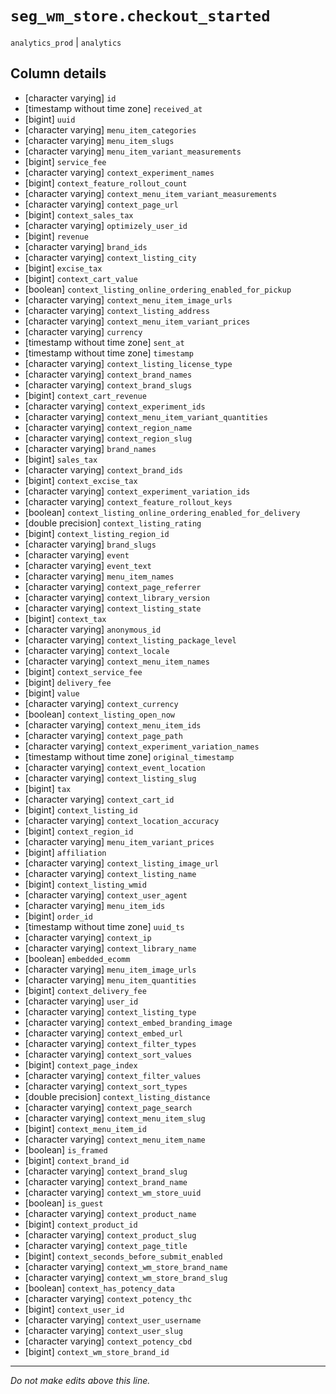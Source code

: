 # `seg_wm_store.checkout_started`
`analytics_prod` | `analytics`

## Column details
* [character varying] `id`
* [timestamp without time zone] `received_at`
* [bigint]    `uuid`
* [character varying] `menu_item_categories`
* [character varying] `menu_item_slugs`
* [character varying] `menu_item_variant_measurements`
* [bigint]    `service_fee`
* [character varying] `context_experiment_names`
* [bigint]    `context_feature_rollout_count`
* [character varying] `context_menu_item_variant_measurements`
* [character varying] `context_page_url`
* [bigint]    `context_sales_tax`
* [character varying] `optimizely_user_id`
* [bigint]    `revenue`
* [character varying] `brand_ids`
* [character varying] `context_listing_city`
* [bigint]    `excise_tax`
* [bigint]    `context_cart_value`
* [boolean]   `context_listing_online_ordering_enabled_for_pickup`
* [character varying] `context_menu_item_image_urls`
* [character varying] `context_listing_address`
* [character varying] `context_menu_item_variant_prices`
* [character varying] `currency`
* [timestamp without time zone] `sent_at`
* [timestamp without time zone] `timestamp`
* [character varying] `context_listing_license_type`
* [character varying] `context_brand_names`
* [character varying] `context_brand_slugs`
* [bigint]    `context_cart_revenue`
* [character varying] `context_experiment_ids`
* [character varying] `context_menu_item_variant_quantities`
* [character varying] `context_region_name`
* [character varying] `context_region_slug`
* [character varying] `brand_names`
* [bigint]    `sales_tax`
* [character varying] `context_brand_ids`
* [bigint]    `context_excise_tax`
* [character varying] `context_experiment_variation_ids`
* [character varying] `context_feature_rollout_keys`
* [boolean]   `context_listing_online_ordering_enabled_for_delivery`
* [double precision] `context_listing_rating`
* [bigint]    `context_listing_region_id`
* [character varying] `brand_slugs`
* [character varying] `event`
* [character varying] `event_text`
* [character varying] `menu_item_names`
* [character varying] `context_page_referrer`
* [character varying] `context_library_version`
* [character varying] `context_listing_state`
* [bigint]    `context_tax`
* [character varying] `anonymous_id`
* [character varying] `context_listing_package_level`
* [character varying] `context_locale`
* [character varying] `context_menu_item_names`
* [bigint]    `context_service_fee`
* [bigint]    `delivery_fee`
* [bigint]    `value`
* [character varying] `context_currency`
* [boolean]   `context_listing_open_now`
* [character varying] `context_menu_item_ids`
* [character varying] `context_page_path`
* [character varying] `context_experiment_variation_names`
* [timestamp without time zone] `original_timestamp`
* [character varying] `context_event_location`
* [character varying] `context_listing_slug`
* [bigint]    `tax`
* [character varying] `context_cart_id`
* [bigint]    `context_listing_id`
* [character varying] `context_location_accuracy`
* [bigint]    `context_region_id`
* [character varying] `menu_item_variant_prices`
* [bigint]    `affiliation`
* [character varying] `context_listing_image_url`
* [character varying] `context_listing_name`
* [bigint]    `context_listing_wmid`
* [character varying] `context_user_agent`
* [character varying] `menu_item_ids`
* [bigint]    `order_id`
* [timestamp without time zone] `uuid_ts`
* [character varying] `context_ip`
* [character varying] `context_library_name`
* [boolean]   `embedded_ecomm`
* [character varying] `menu_item_image_urls`
* [character varying] `menu_item_quantities`
* [bigint]    `context_delivery_fee`
* [character varying] `user_id`
* [character varying] `context_listing_type`
* [character varying] `context_embed_branding_image`
* [character varying] `context_embed_url`
* [character varying] `context_filter_types`
* [character varying] `context_sort_values`
* [bigint]    `context_page_index`
* [character varying] `context_filter_values`
* [character varying] `context_sort_types`
* [double precision] `context_listing_distance`
* [character varying] `context_page_search`
* [character varying] `context_menu_item_slug`
* [bigint]    `context_menu_item_id`
* [character varying] `context_menu_item_name`
* [boolean]   `is_framed`
* [bigint]    `context_brand_id`
* [character varying] `context_brand_slug`
* [character varying] `context_brand_name`
* [character varying] `context_wm_store_uuid`
* [boolean]   `is_guest`
* [character varying] `context_product_name`
* [bigint]    `context_product_id`
* [character varying] `context_product_slug`
* [character varying] `context_page_title`
* [bigint]    `context_seconds_before_submit_enabled`
* [character varying] `context_wm_store_brand_name`
* [character varying] `context_wm_store_brand_slug`
* [boolean]   `context_has_potency_data`
* [character varying] `context_potency_thc`
* [bigint]    `context_user_id`
* [character varying] `context_user_username`
* [character varying] `context_user_slug`
* [character varying] `context_potency_cbd`
* [bigint]    `context_wm_store_brand_id`

-------------------------------------------------------------------------------
*Do not make edits above this line.*
